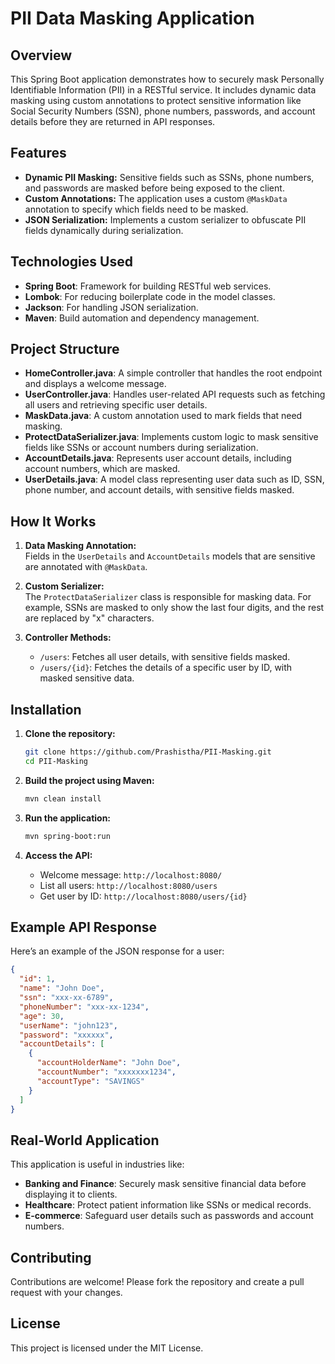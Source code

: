 

# PII Data Masking Application

## Overview

This Spring Boot application demonstrates how to securely mask Personally Identifiable Information (PII) in a RESTful service. It includes dynamic data masking using custom annotations to protect sensitive information like Social Security Numbers (SSN), phone numbers, passwords, and account details before they are returned in API responses.

## Features

- **Dynamic PII Masking:** Sensitive fields such as SSNs, phone numbers, and passwords are masked before being exposed to the client.
- **Custom Annotations:** The application uses a custom `@MaskData` annotation to specify which fields need to be masked.
- **JSON Serialization:** Implements a custom serializer to obfuscate PII fields dynamically during serialization.

## Technologies Used

- **Spring Boot**: Framework for building RESTful web services.
- **Lombok**: For reducing boilerplate code in the model classes.
- **Jackson**: For handling JSON serialization.
- **Maven**: Build automation and dependency management.

## Project Structure

- **HomeController.java**: A simple controller that handles the root endpoint and displays a welcome message.
- **UserController.java**: Handles user-related API requests such as fetching all users and retrieving specific user details.
- **MaskData.java**: A custom annotation used to mark fields that need masking.
- **ProtectDataSerializer.java**: Implements custom logic to mask sensitive fields like SSNs or account numbers during serialization.
- **AccountDetails.java**: Represents user account details, including account numbers, which are masked.
- **UserDetails.java**: A model class representing user data such as ID, SSN, phone number, and account details, with sensitive fields masked.

## How It Works

1. **Data Masking Annotation:**  
   Fields in the `UserDetails` and `AccountDetails` models that are sensitive are annotated with `@MaskData`.

2. **Custom Serializer:**  
   The `ProtectDataSerializer` class is responsible for masking data. For example, SSNs are masked to only show the last four digits, and the rest are replaced by "x" characters.

3. **Controller Methods:**  
   - `/users`: Fetches all user details, with sensitive fields masked.
   - `/users/{id}`: Fetches the details of a specific user by ID, with masked sensitive data.

## Installation

1. **Clone the repository:**
   ```bash
   git clone https://github.com/Prashistha/PII-Masking.git
   cd PII-Masking
   ```

2. **Build the project using Maven:**
   ```bash
   mvn clean install
   ```

3. **Run the application:**
   ```bash
   mvn spring-boot:run
   ```

4. **Access the API:**
   - Welcome message: `http://localhost:8080/`
   - List all users: `http://localhost:8080/users`
   - Get user by ID: `http://localhost:8080/users/{id}`

## Example API Response

Here’s an example of the JSON response for a user:
```json
{
  "id": 1,
  "name": "John Doe",
  "ssn": "xxx-xx-6789",
  "phoneNumber": "xxx-xx-1234",
  "age": 30,
  "userName": "john123",
  "password": "xxxxxx",
  "accountDetails": [
    {
      "accountHolderName": "John Doe",
      "accountNumber": "xxxxxxx1234",
      "accountType": "SAVINGS"
    }
  ]
}
```

## Real-World Application

This application is useful in industries like:
- **Banking and Finance**: Securely mask sensitive financial data before displaying it to clients.
- **Healthcare**: Protect patient information like SSNs or medical records.
- **E-commerce**: Safeguard user details such as passwords and account numbers.

## Contributing

Contributions are welcome! Please fork the repository and create a pull request with your changes.

## License

This project is licensed under the MIT License.




